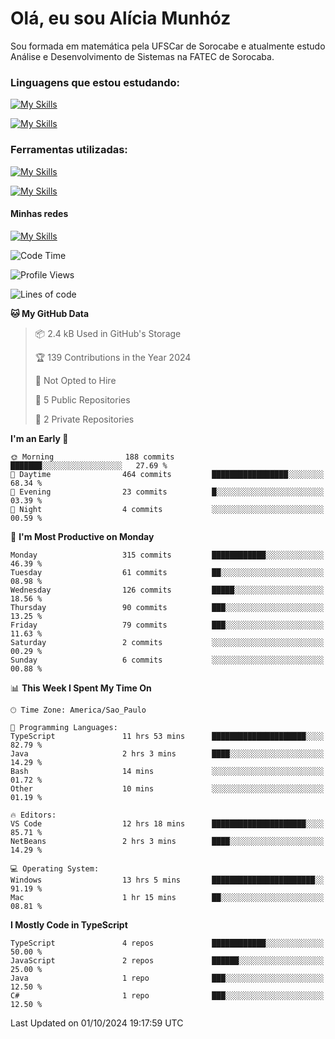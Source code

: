 # Olá, eu sou Alícia Munhóz

<p>Sou formada em matemática pela UFSCar de Sorocabe e atualmente estudo Análise e Desenvolvimento de Sistemas na FATEC de Sorocaba.</p>

### Linguagens que estou estudando:

[![My Skills](https://skillicons.dev/icons?i=js,ts,html,css)](https://skillicons.dev)


[![My Skills](https://skillicons.dev/icons?i=nodejs,java,py,latex)](https://skillicons.dev)

### Ferramentas utilizadas:

[![My Skills](https://skillicons.dev/icons?i=vscode,discord,figma,git)](https://skillicons.dev)

[![My Skills](https://skillicons.dev/icons?i=github,gmail,mongodb,sublime)](https://skillicons.dev)

#### Minhas redes
[![My Skills](https://skillicons.dev/icons?i=linkedin)](https://www.linkedin.com/in/aliciamunhozfrancodecamargo/)

<!--START_SECTION:waka-->
![Code Time](http://img.shields.io/badge/Code%20Time-76%20hrs%201%20min-blue)

![Profile Views](http://img.shields.io/badge/Profile%20Views-4-blue)

![Lines of code](https://img.shields.io/badge/From%20Hello%20World%20I%27ve%20Written-1.0%20million%20lines%20of%20code-blue)

**🐱 My GitHub Data** 

> 📦 2.4 kB Used in GitHub's Storage 
 > 
> 🏆 139 Contributions in the Year 2024
 > 
> 🚫 Not Opted to Hire
 > 
> 📜 5 Public Repositories 
 > 
> 🔑 2 Private Repositories 
 > 
**I'm an Early 🐤** 

```text
🌞 Morning                188 commits         ███████░░░░░░░░░░░░░░░░░░   27.69 % 
🌆 Daytime                464 commits         █████████████████░░░░░░░░   68.34 % 
🌃 Evening                23 commits          █░░░░░░░░░░░░░░░░░░░░░░░░   03.39 % 
🌙 Night                  4 commits           ░░░░░░░░░░░░░░░░░░░░░░░░░   00.59 % 
```
📅 **I'm Most Productive on Monday** 

```text
Monday                   315 commits         ████████████░░░░░░░░░░░░░   46.39 % 
Tuesday                  61 commits          ██░░░░░░░░░░░░░░░░░░░░░░░   08.98 % 
Wednesday                126 commits         █████░░░░░░░░░░░░░░░░░░░░   18.56 % 
Thursday                 90 commits          ███░░░░░░░░░░░░░░░░░░░░░░   13.25 % 
Friday                   79 commits          ███░░░░░░░░░░░░░░░░░░░░░░   11.63 % 
Saturday                 2 commits           ░░░░░░░░░░░░░░░░░░░░░░░░░   00.29 % 
Sunday                   6 commits           ░░░░░░░░░░░░░░░░░░░░░░░░░   00.88 % 
```


📊 **This Week I Spent My Time On** 

```text
🕑︎ Time Zone: America/Sao_Paulo

💬 Programming Languages: 
TypeScript               11 hrs 53 mins      █████████████████████░░░░   82.79 % 
Java                     2 hrs 3 mins        ████░░░░░░░░░░░░░░░░░░░░░   14.29 % 
Bash                     14 mins             ░░░░░░░░░░░░░░░░░░░░░░░░░   01.72 % 
Other                    10 mins             ░░░░░░░░░░░░░░░░░░░░░░░░░   01.19 % 

🔥 Editors: 
VS Code                  12 hrs 18 mins      █████████████████████░░░░   85.71 % 
NetBeans                 2 hrs 3 mins        ████░░░░░░░░░░░░░░░░░░░░░   14.29 % 

💻 Operating System: 
Windows                  13 hrs 5 mins       ███████████████████████░░   91.19 % 
Mac                      1 hr 15 mins        ██░░░░░░░░░░░░░░░░░░░░░░░   08.81 % 
```

**I Mostly Code in TypeScript** 

```text
TypeScript               4 repos             ████████████░░░░░░░░░░░░░   50.00 % 
JavaScript               2 repos             ██████░░░░░░░░░░░░░░░░░░░   25.00 % 
Java                     1 repo              ███░░░░░░░░░░░░░░░░░░░░░░   12.50 % 
C#                       1 repo              ███░░░░░░░░░░░░░░░░░░░░░░   12.50 % 
```




 Last Updated on 01/10/2024 19:17:59 UTC
<!--END_SECTION:waka-->
